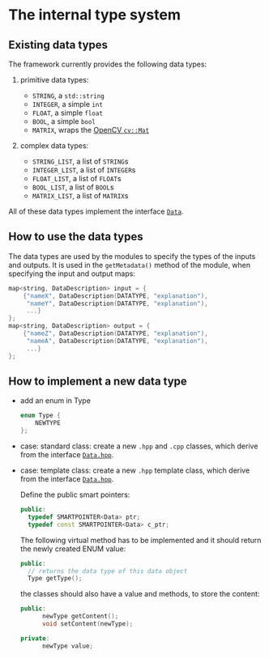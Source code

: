 # The internal type system

## Existing data types

The framework currently provides the following data types:

1. primitive data types:
    - `STRING`, a `std::string`
    - `INTEGER`, a simple `int`
    - `FLOAT`, a simple `float`
    - `BOOL`, a simple `bool`
    - `MATRIX`, wraps the [OpenCV `cv::Mat`](http://docs.opencv.org/modules/core/doc/basic_structures.html#mat)

2. complex data types:
    - `STRING_LIST`, a list of `STRING`s
    - `INTEGER_LIST`, a list of `INTEGER`s
    - `FLOAT_LIST`, a list of `FLOAT`s
    - `BOOL_LIST`, a list of `BOOL`s
    - `MATRIX_LIST`, a list of `MATRIX`s

All of these data types implement the interface [`Data`](../code/framework/types/Data.hpp).

## How to use the data types

The data types are used by the modules to specify the types of the inputs and outputs.
It is used in the `getMetadata()` method of the module, when specifying the input and output maps:

```cpp
map<string, DataDescription> input = {
	{"nameX", DataDescription(DATATYPE, "explanation"),
	 "nameY", DataDescription(DATATYPE, "explanation"),
	 ...}
};
map<string, DataDescription> output = {
	{"nameZ", DataDescription(DATATYPE, "explanation"),
	 "nameA", DataDescription(DATATYPE, "explanation"),
	 ...}
};
```

## How to implement a new data type

- add an enum in Type

  ```cpp
  enum Type {
      NEWTYPE
  };
  ```

- case: standard class: create a new `.hpp` and `.cpp` classes, which derive from the interface [`Data.hpp`](../code/framework/types/Data.hpp).
- case: template class: create a new `.hpp` template class, which derive from the interface [`Data.hpp`](../code/framework/types/Data.hpp).

  Define the public smart pointers:
  
  ```cpp
  public:
	typedef SMARTPOINTER<Data> ptr;
	typedef const SMARTPOINTER<Data> c_ptr;
  ```

  The following virtual method has to be implemented and it should return the newly created ENUM value:
  
  ```cpp
  public:
	// returns the data type of this data object
	Type getType();
  ```

  the classes should also have a value and methods, to store the content:

  ```cpp
  public:
    	newType getContent();
    	void setContent(newType);

  private:
        newType value;
  ```

